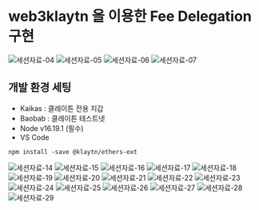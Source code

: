 # web3klaytn 을 이용한 Fee Delegation 구현

![세션자료-04](https://github.com/seondal/practice-klaytn/assets/75469131/ab131b9c-6f2c-4a71-af51-20352c4437ec)
![세션자료-05](https://github.com/seondal/practice-klaytn/assets/75469131/57f31c2a-8401-491d-b052-62643b1191f4)
![세션자료-06](https://github.com/seondal/practice-klaytn/assets/75469131/2218b485-f4f0-4ec7-8c5e-0ccafa37f163)
![세션자료-07](https://github.com/seondal/practice-klaytn/assets/75469131/14da9e1e-dcf2-47a3-aca0-57bb2bbd1055)

## 개발 환경 세팅
- Kaikas : 클레이튼 전용 지갑
- Baobab : 클레이튼 테스트넷
- Node v16.19.1 (필수)
- VS Code
  
```
npm install -save @klaytn/ethers-ext
```

![세션자료-14](https://github.com/seondal/practice-klaytn/assets/75469131/5c22e35d-b18c-41d3-90a2-5ac1b64bf227)
![세션자료-15](https://github.com/seondal/practice-klaytn/assets/75469131/2dc8ac27-d977-4369-9120-785246b7c0c6)
![세션자료-16](https://github.com/seondal/practice-klaytn/assets/75469131/b050938b-8555-408e-ac20-4f9c62388165)
![세션자료-17](https://github.com/seondal/practice-klaytn/assets/75469131/8a0b7be7-7105-44e9-875f-30e407adc87b)
![세션자료-18](https://github.com/seondal/practice-klaytn/assets/75469131/fd150446-712f-48cf-9d6a-38bea916ca98)
![세션자료-19](https://github.com/seondal/practice-klaytn/assets/75469131/0ae071a5-ab7d-4d9d-840d-aaaf119aafe7)
![세션자료-20](https://github.com/seondal/practice-klaytn/assets/75469131/061eb90a-6b39-4ea5-81dd-ddd11821a8d5)
![세션자료-21](https://github.com/seondal/practice-klaytn/assets/75469131/cdb5593a-da07-48ed-acc6-34657f2aaa7e)
![세션자료-22](https://github.com/seondal/practice-klaytn/assets/75469131/ef08e550-ddc9-40b5-80de-846604b930cf)
![세션자료-23](https://github.com/seondal/practice-klaytn/assets/75469131/f8f51549-93d8-4c00-9a3b-b57652235636)
![세션자료-24](https://github.com/seondal/practice-klaytn/assets/75469131/eb1efc5a-373b-44ab-b609-c85ba70bf734)
![세션자료-25](https://github.com/seondal/practice-klaytn/assets/75469131/1a853b83-f1b9-4141-b385-9321a85dc446)
![세션자료-26](https://github.com/seondal/practice-klaytn/assets/75469131/e69e4920-4381-4977-ad39-322fb3dbd065)
![세션자료-27](https://github.com/seondal/practice-klaytn/assets/75469131/ba9b3553-df2c-4530-a571-36e873b3a9ec)
![세션자료-28](https://github.com/seondal/practice-klaytn/assets/75469131/1faf74cb-1f11-4902-be31-a5a300d4d438)
![세션자료-29](https://github.com/seondal/practice-klaytn/assets/75469131/6733e48d-3b50-43a8-a960-1709859cc444)
